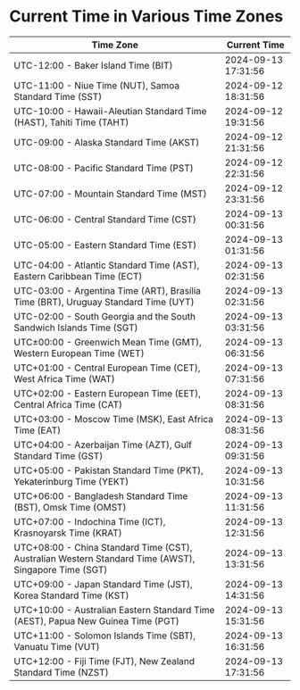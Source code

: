 # Current Time in Various Time Zones

| Time Zone | Current Time |
|-----------|--------------|
| UTC-12:00 - Baker Island Time (BIT) | 2024-09-13 17:31:56 |
| UTC-11:00 - Niue Time (NUT), Samoa Standard Time (SST) | 2024-09-12 18:31:56 |
| UTC-10:00 - Hawaii-Aleutian Standard Time (HAST), Tahiti Time (TAHT) | 2024-09-12 19:31:56 |
| UTC-09:00 - Alaska Standard Time (AKST) | 2024-09-12 21:31:56 |
| UTC-08:00 - Pacific Standard Time (PST) | 2024-09-12 22:31:56 |
| UTC-07:00 - Mountain Standard Time (MST) | 2024-09-12 23:31:56 |
| UTC-06:00 - Central Standard Time (CST) | 2024-09-13 00:31:56 |
| UTC-05:00 - Eastern Standard Time (EST) | 2024-09-13 01:31:56 |
| UTC-04:00 - Atlantic Standard Time (AST), Eastern Caribbean Time (ECT) | 2024-09-13 02:31:56 |
| UTC-03:00 - Argentina Time (ART), Brasília Time (BRT), Uruguay Standard Time (UYT) | 2024-09-13 02:31:56 |
| UTC-02:00 - South Georgia and the South Sandwich Islands Time (SGT) | 2024-09-13 03:31:56 |
| UTC±00:00 - Greenwich Mean Time (GMT), Western European Time (WET) | 2024-09-13 06:31:56 |
| UTC+01:00 - Central European Time (CET), West Africa Time (WAT) | 2024-09-13 07:31:56 |
| UTC+02:00 - Eastern European Time (EET), Central Africa Time (CAT) | 2024-09-13 08:31:56 |
| UTC+03:00 - Moscow Time (MSK), East Africa Time (EAT) | 2024-09-13 08:31:56 |
| UTC+04:00 - Azerbaijan Time (AZT), Gulf Standard Time (GST) | 2024-09-13 09:31:56 |
| UTC+05:00 - Pakistan Standard Time (PKT), Yekaterinburg Time (YEKT) | 2024-09-13 10:31:56 |
| UTC+06:00 - Bangladesh Standard Time (BST), Omsk Time (OMST) | 2024-09-13 11:31:56 |
| UTC+07:00 - Indochina Time (ICT), Krasnoyarsk Time (KRAT) | 2024-09-13 12:31:56 |
| UTC+08:00 - China Standard Time (CST), Australian Western Standard Time (AWST), Singapore Time (SGT) | 2024-09-13 13:31:56 |
| UTC+09:00 - Japan Standard Time (JST), Korea Standard Time (KST) | 2024-09-13 14:31:56 |
| UTC+10:00 - Australian Eastern Standard Time (AEST), Papua New Guinea Time (PGT) | 2024-09-13 15:31:56 |
| UTC+11:00 - Solomon Islands Time (SBT), Vanuatu Time (VUT) | 2024-09-13 16:31:56 |
| UTC+12:00 - Fiji Time (FJT), New Zealand Standard Time (NZST) | 2024-09-13 17:31:56 |

